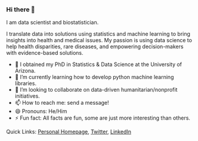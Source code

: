 ### Hi there 👋

I am data scientist and biostatistician. 

I translate data into solutions using statistics and machine learning to bring insights into health and medical issues. My passion is using data science to help health disparities, rare diseases, and empowering decision-makers with evidence-based solutions. 

- 🔭 I obtained my PhD in Statistics & Data Science at the University of Arizona. 
- 🌱 I’m currently learning how to develop python machine learning libraries.
- 🤗  I’m looking to collaborate on data-driven humanitarian/nonprofit initiatives. 
- 📫 How to reach me: send a message!
- 😄 Pronouns: He/Him
- ⚡ Fun fact: All facts are fun, some are just more interesting than others. 

Quick Links: [Personal Homepage](https://samirrachidzaim.github.io/), [Twitter](https://twitter.com/Samirrz1), [LinkedIn](https://www.linkedin.com/in/srachidz/)

<!--
**SamirRachidZaim/SamirRachidZaim** is a ✨ _special_ ✨ repository because its `README.md` (this file) appears on your GitHub profile.

Here are some ideas to get you started:

- 🔭 I’m currently working on ...
- 🌱 I’m currently learning ...
- 👯 I’m looking to collaborate on ...
- 🤔 I’m looking for help with ...
- 💬 Ask me about ...
- 📫 How to reach me: ...
- 😄 Pronouns: ...
- ⚡ Fun fact: ...
-->
